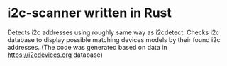 # i2c-scanner written in Rust

Detects i2c addresses using roughly same way as i2cdetect.
Checks i2c database to display possible matching devices models by their found i2c addresses.
(The code was generated based on data in https://i2cdevices.org database)
